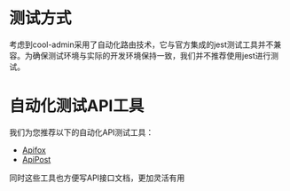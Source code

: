 # 测试方式 

考虑到cool-admin采用了自动化路由技术，它与官方集成的jest测试工具并不兼容。为确保测试环境与实际的开发环境保持一致，我们并不推荐使用jest进行测试。

# 自动化测试API工具

我们为您推荐以下的自动化API测试工具：

- [Apifox](https://apifox.com/)
- [ApiPost](https://www.apipost.cn/)

同时这些工具也方便写API接口文档，更加灵活有用